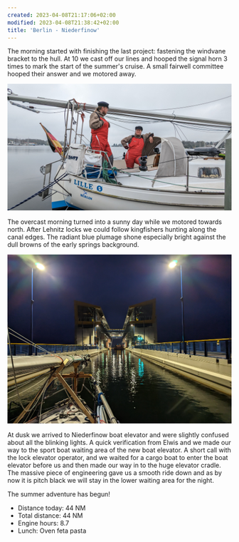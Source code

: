```yaml
---
created: 2023-04-08T21:17:06+02:00
modified: 2023-04-08T21:38:42+02:00
title: 'Berlin - Niederfinow'
---
```


The morning started with finishing the last project: fastening the windvane bracket to the hull. At 10 we cast off our lines and hooped the signal horn 3 times to mark the start of the summer's cruise. A small fairwell committee hooped their answer and we motored away.

![Image](../2023/dd67f07dfce06f7fb3dc2b67ad8cffd9.jpg) 

The overcast morning turned into a sunny day while we motored towards north. After Lehnitz locks we could follow kingfishers hunting along the canal edges. The radiant blue plumage shone especially bright against the dull browns of the early springs background.

![Image](../2023/d61d1d84566ff163048449afaeae20c0.jpg) 

At dusk we arrived to Niederfinow boat elevator and were slightly confused about all the blinking lights. A quick verification from Elwis and we made our way to the sport boat waiting area of the new boat elevator. A short call with the lock elevator operator, and we waited for a cargo boat to enter the boat elevator before us and then made our way in to the huge elevator cradle. The massive piece of engineering gave us a smooth ride down and as by now it is pitch black we will stay in the lower waiting area for the night.

The summer adventure has begun!

* Distance today: 44 NM
* Total distance: 44 NM
* Engine hours: 8.7
* Lunch: Oven feta pasta
